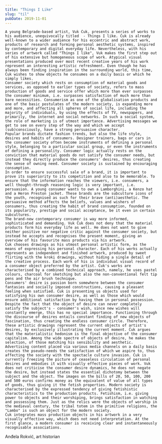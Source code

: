 ```yaml
---
title: "Things I Like"
slug: "til"
pubDate: 2019-11-01
---
```

	A young Belgrade-based artist, Vuk Ćuk, presents a series of works to his audience, unequivocally titled  - Things I like. Ćuk is already well-known to a wider audience for his eccentric and abstract work, products of research and forming personal aesthetic systems, inspired by contemporary and digital everyday life. Nevertheless, with his series of artwork called "Things I like", Vuk makes the first step out of his extensive but homogeneous scope of work. Atypical visual presentations produced over most recent creative years of his work represent an interesting artistic refreshment. Even though he has always been finding inspiration in the surrounding world, this time, Ćuk wishes to show objects he consumes on a daily basis or which he simply likes.
	Consumer society which rests on consumption of material goods and services, as opposed to earlier types of society, refers to mass production of goods and service offer which more than ever surpasses the consumer minimum, i.e. surpasses satisfaction of much more than bare necessities. Consumerism as one of the globalisation products and one of the basic postulates of the modern society, is expanding more and more, and affecting all spheres of social life, including the majority of individuals, by using the effects of TV, newspapers, and primarily, the internet and social networks. In such a social system, the role of marketing is of utmost importance. Advertising messages we get to see on every step of the way and which we accept (sub)consciously, have a strong persuasive character. 
	Popular brands dictate fashion trends, but also the life style, desires and habits of consumers. Designer trainers, bags or cars in the consumer society often become instruments of defining a personal style, belonging to a particular social group, or even the instruments of defining a personality. Consumer logic actually rests on the conviction that material goods do not satisfy the consumer needs, but instead they directly produce the consumers' desires, thus creating the sense of owning need. Consumer society is sustained by encouraging consumption.
	In order to ensure successful sale of a brand, it is important to prove its superiority to its competition and also to be memorable. To ensure that the information reaches the viewers, i.e. consumers, a well thought-through reasoning logic is very important, i.e. persuasion. A young consumer wants to own a Lamborghini, a Kenzo hat and a Heron Preston jacket. These brands are the subculture icons of the youth, recognised as such for their brave (anti)aesthetic. The persuasive method affects the beliefs, values and wishers of consumers, thus creating the habit of brand consumption, founded on its popularity, prestige and social acceptance, be it even in certain subcultures.
	The brand-new contemporary consumer is way more informed, sophisticated and demanding. Vuk Čuk does not deny that the material products form his everyday life as well. He does not want to give neither positive nor negative critic against the consumer society, but instead he accepts and recognises the present moment, giving an overview of his favourite mass products via his artwork.
	Ćuk chooses drawings as his utmost personal artistic form, as the means of expressing his personal character. Each of his works actually represents an independent and finished artwork, produced by sweet flirting with the kroki drawings, without hiding a single detail of the creative process. Each work of his is individual visual record of a consumer object preferred by the artist. Ćuk's works are characterised by a combined technical approach, namely, he uses pastel colours, charcoal for sketching but also the non-conventional felt tip pens and the air brush technique.
	Consumers' desire is passion born somewhere between the consumer fantasies and socially imposed constructions, causing a pleasant feeling when satisfied. Ćuk is presenting us objects used for satisfying his own consumer desire, as well as those which would ensure additional satisfaction by having them in personal possession. Despite the fact that the object of desire can never completely satisfy the subject's - consumer's wish, since new wishes will constantly emerge, this has no special importance. Functioning through the discourse of desires entails constant finding of new objects of fascination, thus creating the endless consumer circle. Therefore, these artistic drawings represent the current objects of artist's desires, by exclusively illustrating the current moment. Ćuk argues that the materialistic hedonism is the final objective of the consumer capitalism. Among the wide spectre of objects of desire, he makes the selection, of those matching his sensibility and aesthetic.
	Advertising content placed via various media channels on a daily basis creates the pseudo-needs the satisfaction of which we aspire to, thus affecting the society with the spectacle culture invasion. Ćuk is currently freezing the picture of ceaseless circulation of personal desires and embodies it with visually effective pieces of work. Vuk does not criticise the consumer desire dynamics, he does not negate the desire, but instead states the essential dichotomy between the subject and the object. The images on the bills of 20, 50, 100, 200 and 500 euros confirms money as the equivalent of value of all types of goods, thus giving it the fetish properties. Modern society is characterised by the expressed tendency of giving fetishistic characteristics to the production products. Fetishism, i.e. giving power to objects and their worshiping, brings satisfaction in watching and possessing them. Just as the relics were the objects of worship in the medieval century, the tribal totem in the primitive religions, the "Lambo" is such an object for the modern society.
	Ćuk integrates mass production objects in his artwork in a very visually effective way, which does not need interpretation. At the first glance, a modern consumer is receiving clear and instantaneously recognisable associations.

Anđela Rokvić, art historian
